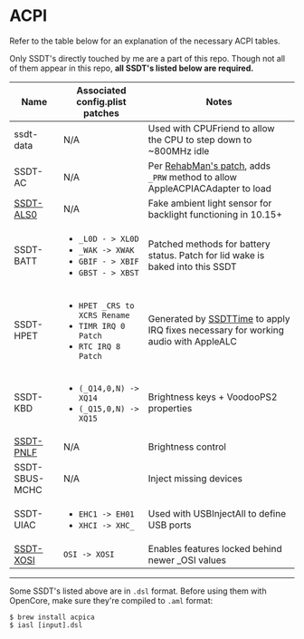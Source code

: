 # ACPI

Refer to the table below for an explanation of the necessary ACPI tables.

Only SSDT's directly touched by me are a part of this repo.  Though not all of them appear in this repo, **all SSDT's listed below are required.**

|Name|Associated config.plist patches|Notes|
|-----|-------------------------------|-----|
|ssdt-data|N/A|Used with CPUFriend to allow the CPU to step down to ~800MHz idle|
|SSDT-AC|N/A|Per [RehabMan's patch](https://github.com/RehabMan/Laptop-DSDT-Patch/blob/master/system/system_ADP1.txt), adds `_PRW` method to allow AppleACPIACAdapter to load|
|[SSDT-ALS0](https://github.com/acidanthera/OpenCorePkg/blob/master/Docs/AcpiSamples/SSDT-ALS0.dsl)|N/A|Fake ambient light sensor for backlight functioning in 10.15+|
|SSDT-BATT|<ul><li>`_L0D - > XL0D`</li><li>`_WAK -> XWAK`</li><li>`GBIF - > XBIF`</li><li>`GBST - > XBST`</li></ul>|Patched methods for battery status.  Patch for lid wake is baked into this SSDT|
|SSDT-HPET|<ul><li>`HPET _CRS to XCRS Rename`</li><li>`TIMR IRQ 0 Patch`</li><li>`RTC IRQ 8 Patch`</li></ul>|Generated by [SSDTTime](https://github.com/corpnewt/SSDTTime) to apply IRQ fixes necessary for working audio with AppleALC|
|SSDT-KBD|<ul><li>`(_Q14,0,N) -> XQ14`</li><li>`(_Q15,0,N) -> XQ15`</li></ul>|Brightness keys + VoodooPS2 properties|
|[SSDT-PNLF](https://github.com/acidanthera/WhateverGreen/blob/master/Manual/SSDT-PNLF.dsl)|N/A|Brightness control|
|SSDT-SBUS-MCHC|N/A|Inject missing devices|
|SSDT-UIAC|<ul><li>`EHC1 -> EH01`</li><li>`XHCI -> XHC_`</li></ul>|Used with USBInjectAll to define USB ports|
|[SSDT-XOSI](https://github.com/RehabMan/OS-X-Clover-Laptop-Config/blob/master/hotpatch/SSDT-XOSI.dsl)|`OSI -> XOSI`|Enables features locked behind newer _OSI values|

----

Some SSDT's listed above are in `.dsl` format.  Before using them with OpenCore, make sure they're compiled to `.aml` format:

```shell
$ brew install acpica
$ iasl [input].dsl
```
